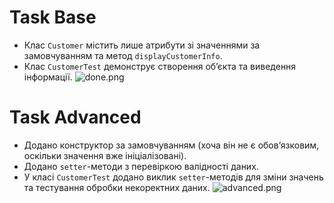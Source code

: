 # Task Base
- Клас `Customer` містить лише атрибути зі значеннями за замовчуванням та метод `displayCustomerInfo`.
- Клас `CustomerTest` демонструє створення об’єкта та виведення інформації.
![done.png]()


# Task Advanced
- Додано конструктор за замовчуванням (хоча він не є обов’язковим, оскільки значення вже ініціалізовані).
- Додано `setter`-методи з перевіркою валідності даних.
- У класі `CustomerTest` додано виклик `setter`-методів для зміни значень та тестування обробки некоректних даних.
![advanced.png]()